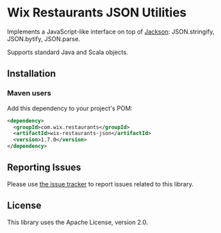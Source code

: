 # Wix Restaurants JSON Utilities
Implements a JavaScript-like interface on top of [Jackson](https://github.com/FasterXML/jackson): JSON.stringify, JSON.bytify, JSON.parse.

Supports standard Java and Scala objects.

## Installation
### Maven users

Add this dependency to your project's POM:

```xml
<dependency>
  <groupId>com.wix.restaurants</groupId>
  <artifactId>wix-restaurants-json</artifactId>
  <version>1.7.0</version>
</dependency>
```

## Reporting Issues

Please use [the issue tracker](https://github.com/wix/wix-restaurants-json/issues) to report issues related to this library.

## License
This library uses the Apache License, version 2.0.
